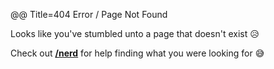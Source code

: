 @@ Title=404 Error / Page Not Found  

Looks like you've stumbled unto a page that doesn't exist 😥

Check out [**/nerd**][nerd] for help finding what you were looking for 😅

[nerd]: @@SiteRoot@@/nerd#slugs